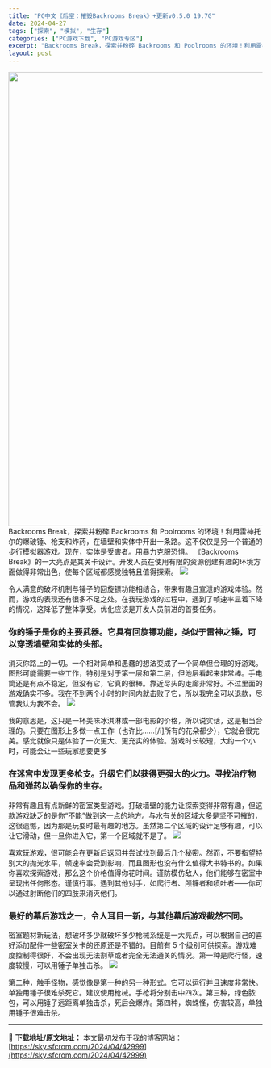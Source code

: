 ```yaml
---
title: "PC中文《后室：摧毁Backrooms Break》+更新v0.5.0 19.7G"
date: 2024-04-27
tags: ["探索", "模拟", "生存"]
categories: ["PC游戏下载", "PC游戏专区"]
excerpt: "Backrooms Break，探索并粉碎 Backrooms 和 Poolrooms 的环境！利用雷神托尔的爆破锤、枪支和炸药，在墙壁和实体中开出一条路。这不仅仅是另一个普通的步行模拟器游戏。现在，实体是受害者。用暴力克服恐惧。 《Backrooms Break》的一大亮点是其关卡设计。开发人员在&hellip;"
layout: post
---
```


<img class="size-full wp-image-43000 aligncenter" src="https://sky.sfcrom.com/wp-content/uploads/2024/04/2024042708293629.webp" alt="" width="600" height="900" />
Backrooms Break，探索并粉碎 Backrooms 和 Poolrooms 的环境！利用雷神托尔的爆破锤、枪支和炸药，在墙壁和实体中开出一条路。这不仅仅是另一个普通的步行模拟器游戏。现在，实体是受害者。用暴力克服恐惧。 《Backrooms Break》的一大亮点是其关卡设计。开发人员在使用有限的资源创建有趣的环境方面做得非常出色，使每个区域都感觉独特且值得探索。

<img src="https://sky.sfcrom.com/wp-content/uploads/2024/04/20240427163433-ae2ff.jpeg" />

<span>令人满意的破坏机制与锤子的回旋镖功能相结合，带来有趣且宣泄的游戏体验。然而，游戏的表现还有很多不足之处。在我玩游戏的过程中，遇到了帧速率显着下降的情况，这降低了整体享受。优化应该是开发人员前进的首要任务。</span>
<h3><span>你的锤子是你的主要武器。它具有回旋镖功能，类似于雷神之锤，可以穿透墙壁和实体的头部。</span></h3>
<span>消灭你路上的一切。一个相对简单和愚蠢的想法变成了一个简单但合理的好游戏。图形可能需要一些工作，特别是对于第一层和第二层，但池层看起来非常棒。手电筒还是有点不稳定，但没有它，它真的很棒。靠近尽头的走廊非常好。不过里面的游戏确实不多。我在不到两个小时的时间内就击败了它，所以我完全可以退款，尽管我认为我不会。</span>

<img src="https://sky.sfcrom.com/wp-content/uploads/2024/04/20240427163438-6eed9.jpeg" />

<span>我的意思是，这只是一杯美味冰淇淋或一部电影的价格，所以说实话，这是相当合理的。只要在图形上多做一点工作（也许比……[/i]所有的花朵都少），它就会很完美。感觉就像只是体验了一次更大、更充实的体验。游戏时长较短，大约一个小时，可能会让一些玩家想要更多</span>
<h3><span>在迷宫中发现更多枪支。升级它们以获得更强大的火力。寻找治疗物品和弹药以确保你的生存。</span></h3>
<span>非常有趣且有点新鲜的密室类型游戏。打破墙壁的能力让探索变得非常有趣，但这款游戏缺乏的是你“不能”做到这一点的地方。与水有关的区域大多是坚不可摧的，这很遗憾，因为那是玩耍时最有趣的地方。虽然第二个区域的设计足够有趣，可以让它滑动，但一旦你进入它，第一个区域就不是了。</span>

<img src="https://sky.sfcrom.com/wp-content/uploads/2024/04/20240427163439-6dfb9.jpeg" />

<span>喜欢玩游戏，很可能会在更新后返回并尝试找到最后几个秘密。然而，不要指望特别大的抛光水平，帧速率会受到影响，而且图形也没有什么值得大书特书的。如果你喜欢探索游戏，那么这个价格值得你花时间。谨防模仿敌人，他们能够在密室中呈现出任何形态。谨慎行事。遇到其他对手，如爬行者、颅镰者和喷吐者——你可以通过射断他们的四肢来消灭他们。</span>
<h3><span>最好的幕后游戏之一，令人耳目一新，与其他幕后游戏截然不同。</span></h3>
<span>密室题材新玩法，想破坏多少就破坏多少枪械系统是一大亮点，可以根据自己的喜好添加配件一些密室关卡的还原还是不错的。目前有 5 个级别可供探索。游戏难度控制得很好，不会出现无法割草或者完全无法通关的情况。第一种是爬行怪，速度较慢，可以用锤子单独击杀。</span>

<img src="https://sky.sfcrom.com/wp-content/uploads/2024/04/20240427163440-3466f.jpeg" />

第二种，触手怪物，感觉像是第一种的另一种形式。它可以运行并且速度非常快。单独用锤子很难杀死它。建议使用枪械。手枪将分别击中四次。第三种，绿色脓包，可以用锤子远距离单独击杀，死后会爆炸。第四种，蜘蛛怪，伤害较高，单独用锤子很难击杀。

---
📖 **下载地址/原文地址：** 本文最初发布于我的博客网站：[https://sky.sfcrom.com/2024/04/42999](https://sky.sfcrom.com/2024/04/42999)
